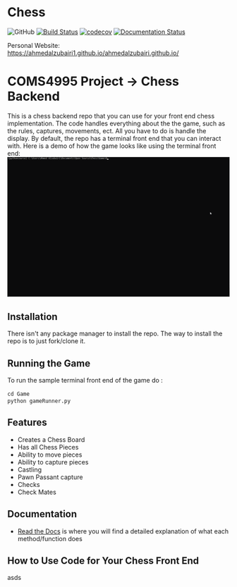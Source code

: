 # Chess
![GitHub](https://img.shields.io/github/license/AhmedAlzubairi1/COMS4995?style=plastic)
[![Build Status](https://travis-ci.org/AhmedAlzubairi1/Chess.svg?branch=master)](https://travis-ci.org/AhmedAlzubairi1/Chess)
[![codecov](https://codecov.io/gh/AhmedAlzubairi1/Chess/branch/master/graph/badge.svg?token=37GQ0IOMUG)](https://codecov.io/gh/AhmedAlzubairi1/Chess)
[![Documentation Status](https://readthedocs.org/projects/chess1/badge/?version=latest)](https://chess1.readthedocs.io/en/latest/?badge=latest)

Personal Website:
https://ahmedalzubairi1.github.io/ahmedalzubairi.github.io/

# COMS4995 Project -> Chess Backend

This is a chess backend repo that you can use for your front end chess implementation. The code handles everything about the the game, such as the rules, captures, movements, ect. All you have to do is handle the display. By default, the repo has a terminal front end that you can interact with. Here is a demo of how the game looks like using the terminal front end: 
![](demo.gif)


## Installation
There isn't any package manager to install the repo. The way to install the repo is to just fork/clone it. 


## Running the Game

To run the sample terminal front end of the game do : 

```
cd Game
python gameRunner.py
```

## Features
- Creates a Chess Board
- Has all Chess Pieces
- Ability to move pieces
- Ability to capture pieces
- Castling 
- Pawn Passant capture
- Checks
- Check Mates

## Documentation
- [Read the Docs](https://chess1.readthedocs.io/en/latest/) is where you will find a detailed explanation of what each method/function does



## How to Use Code for Your Chess Front End

asds





